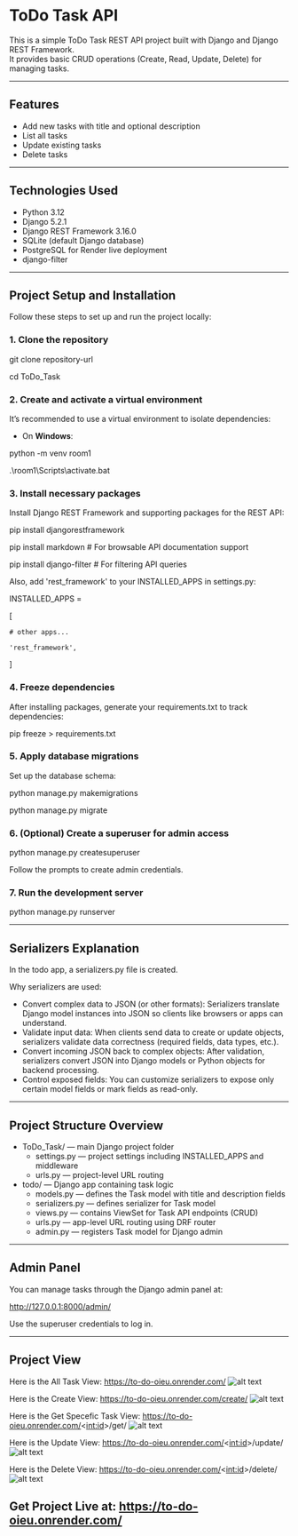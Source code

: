 # ToDo Task API

This is a simple ToDo Task REST API project built with Django and Django REST Framework.  
It provides basic CRUD operations (Create, Read, Update, Delete) for managing tasks.

---

## Features

- Add new tasks with title and optional description
- List all tasks
- Update existing tasks
- Delete tasks

---

## Technologies Used

- Python 3.12
- Django 5.2.1
- Django REST Framework 3.16.0
- SQLite (default Django database)
- PostgreSQL for Render live deployment
- django-filter

---

## Project Setup and Installation

Follow these steps to set up and run the project locally:

### 1. Clone the repository

git clone repository-url

cd ToDo_Task

### 2. Create and activate a virtual environment

It’s recommended to use a virtual environment to isolate dependencies:

- On **Windows**:

python -m venv room1

.\room1\Scripts\activate.bat


### 3. Install necessary packages

Install Django REST Framework and supporting packages for the REST API:

pip install djangorestframework

pip install markdown        # For browsable API documentation support

pip install django-filter   # For filtering API queries

Also, add 'rest_framework' to your INSTALLED_APPS in settings.py:

INSTALLED_APPS = 

[
    
    # other apps...

    'rest_framework',
]

### 4. Freeze dependencies

After installing packages, generate your requirements.txt to track dependencies:

pip freeze > requirements.txt

### 5. Apply database migrations

Set up the database schema:

python manage.py makemigrations

python manage.py migrate

### 6. (Optional) Create a superuser for admin access

python manage.py createsuperuser

Follow the prompts to create admin credentials.

### 7. Run the development server

python manage.py runserver


---

## Serializers Explanation

In the todo app, a serializers.py file is created.

Why serializers are used:

- Convert complex data to JSON (or other formats): Serializers translate Django model instances into JSON so clients like browsers or apps can understand.
- Validate input data: When clients send data to create or update objects, serializers validate data correctness (required fields, data types, etc.).
- Convert incoming JSON back to complex objects: After validation, serializers convert JSON into Django models or Python objects for backend processing.
- Control exposed fields: You can customize serializers to expose only certain model fields or mark fields as read-only.

---

## Project Structure Overview

- ToDo_Task/ — main Django project folder
  - settings.py — project settings including INSTALLED_APPS and middleware
  - urls.py — project-level URL routing
- todo/ — Django app containing task logic
  - models.py — defines the Task model with title and description fields
  - serializers.py — defines serializer for Task model
  - views.py — contains ViewSet for Task API endpoints (CRUD)
  - urls.py — app-level URL routing using DRF router
  - admin.py — registers Task model for Django admin

---

## Admin Panel

You can manage tasks through the Django admin panel at:

http://127.0.0.1:8000/admin/

Use the superuser credentials to log in.

---

## Project View 

Here is the All Task View: https://to-do-oieu.onrender.com/
![alt text](image-4.png)

Here is the Create View: https://to-do-oieu.onrender.com/create/
![alt text](image.png)


Here is the Get Specefic Task View: https://to-do-oieu.onrender.com/<<int:id>>/get/
![alt text](image-1.png)


Here is the Update View: https://to-do-oieu.onrender.com/<<int:id>>/update/
![alt text](image-2.png)


Here is the Delete View: https://to-do-oieu.onrender.com/<<int:id>>/delete/
![alt text](image-3.png)

## Get Project Live at: https://to-do-oieu.onrender.com/



